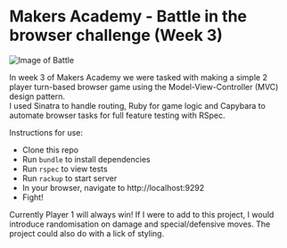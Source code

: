 # Makers Academy - Battle in the browser challenge (Week 3)

![Image of Battle](https://github.com/rorymcgit/battle-sinatra/blob/master/Battle_Screengrab.png)

In week 3 of Makers Academy we were tasked with making a simple 2 player turn-based browser game using the Model-View-Controller (MVC) design pattern.  
I used Sinatra to handle routing, Ruby for game logic and Capybara to automate browser tasks for full feature testing with RSpec.

Instructions for use:
- Clone this repo
- Run ```bundle``` to install dependencies
- Run ```rspec``` to view tests
- Run ```rackup``` to start server
- In your browser, navigate to http://localhost:9292
- Fight!


Currently Player 1 will always win! If I were to add to this project, I would introduce randomisation on damage and special/defensive moves. The project could also do with a lick of styling.

